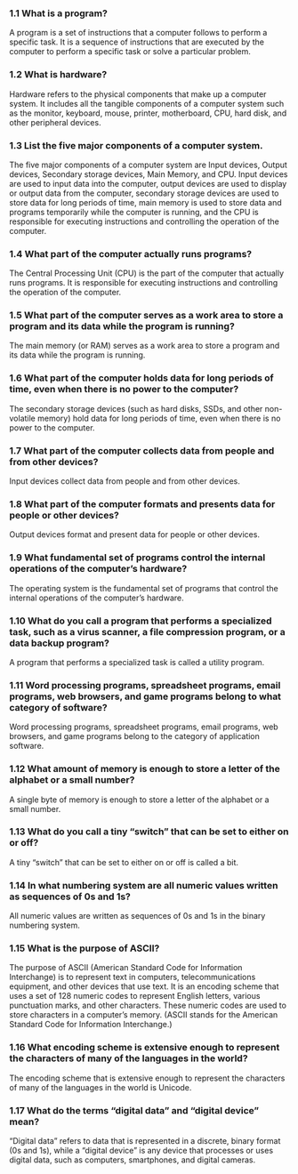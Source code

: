 ### 1.1 What is a program?
A program is a set of instructions that a computer follows to perform a specific task. It is a sequence of instructions that are executed by the computer to perform a specific task or solve a particular problem.


### 1.2 What is hardware?
Hardware refers to the physical components that make up a computer system. It includes all the tangible components of a computer system such as the monitor, keyboard, mouse, printer, motherboard, CPU, hard disk, and other peripheral devices.


### 1.3 List the five major components of a computer system.
The five major components of a computer system are Input devices, Output devices, Secondary storage devices, Main Memory, and CPU. Input devices are used to input data into the computer, output devices are used to display or output data from the computer, secondary storage devices are used to store data for long periods of time, main memory is used to store data and programs temporarily while the computer is running, and the CPU is responsible for executing instructions and controlling the operation of the computer.


### 1.4 What part of the computer actually runs programs?
The Central Processing Unit (CPU) is the part of the computer that actually runs programs. It is responsible for executing instructions and controlling the operation of the computer.


### 1.5 What part of the computer serves as a work area to store a program and its data while the program is running?
The main memory (or RAM) serves as a work area to store a program and its data while the program is running.


### 1.6 What part of the computer holds data for long periods of time, even when there is no power to the computer?
The secondary storage devices (such as hard disks, SSDs, and other non-volatile memory) hold data for long periods of time, even when there is no power to the computer.


### 1.7 What part of the computer collects data from people and from other devices?
Input devices collect data from people and from other devices.


### 1.8 What part of the computer formats and presents data for people or other devices?
Output devices format and present data for people or other devices.


### 1.9 What fundamental set of programs control the internal operations of the computer’s hardware?
The operating system is the fundamental set of programs that control the internal operations of the computer’s hardware.


### 1.10 What do you call a program that performs a specialized task, such as a virus scanner, a file compression program, or a data backup program?
A program that performs a specialized task is called a utility program.


### 1.11 Word processing programs, spreadsheet programs, email programs, web browsers, and game programs belong to what category of software?
Word processing programs, spreadsheet programs, email programs, web browsers, and game programs belong to the category of application software.


### 1.12 What amount of memory is enough to store a letter of the alphabet or a small number?
A single byte of memory is enough to store a letter of the alphabet or a small number.


### 1.13 What do you call a tiny “switch” that can be set to either on or off?
A tiny “switch” that can be set to either on or off is called a bit.


### 1.14 In what numbering system are all numeric values written as sequences of 0s and 1s?
All numeric values are written as sequences of 0s and 1s in the binary numbering system.


### 1.15 What is the purpose of ASCII?
The purpose of ASCII (American Standard Code for Information Interchange) is to represent text in computers, telecommunications equipment, and other devices that use text. It is an encoding scheme that uses a set of 128 numeric codes to represent English letters, various punctuation marks, and other characters. These numeric codes are used to store characters in a computer’s memory. (ASCII stands for the American Standard Code for Information Interchange.)


### 1.16 What encoding scheme is extensive enough to represent the characters of many of the languages in the world?
The encoding scheme that is extensive enough to represent the characters of many of the languages in the world is Unicode.


### 1.17 What do the terms “digital data” and “digital device” mean?
“Digital data” refers to data that is represented in a discrete, binary format (0s and 1s), while a “digital device” is any device that processes or uses digital data, such as computers, smartphones, and digital cameras.
